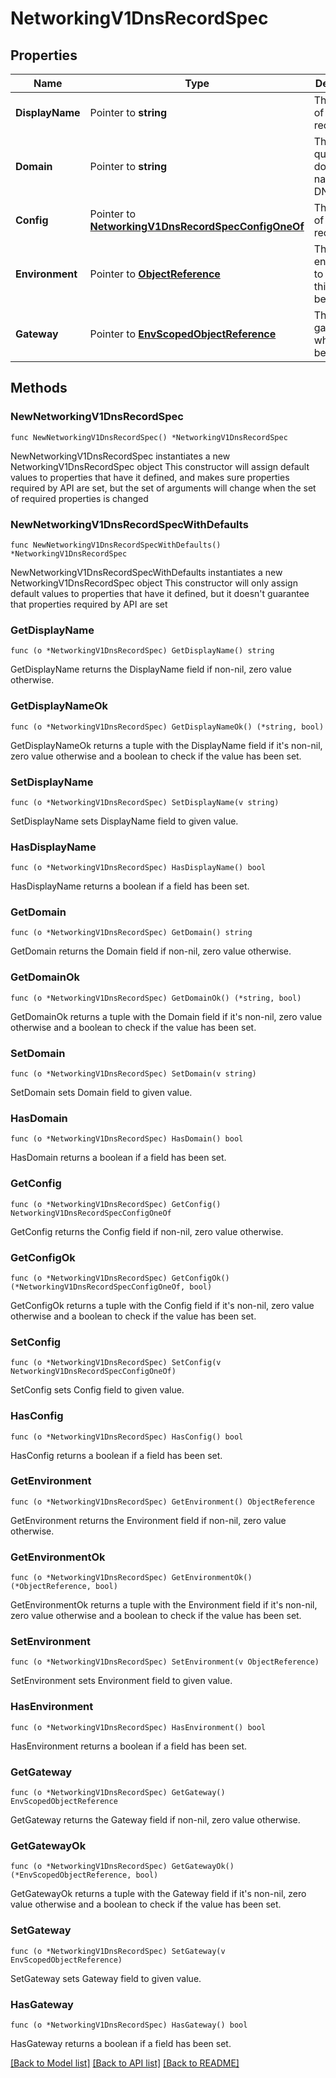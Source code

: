 # NetworkingV1DnsRecordSpec

## Properties

Name | Type | Description | Notes
------------ | ------------- | ------------- | -------------
**DisplayName** | Pointer to **string** | The name of the DNS record. | [optional] 
**Domain** | Pointer to **string** | The fully qualified domain name of the DNS record. | [optional] 
**Config** | Pointer to [**NetworkingV1DnsRecordSpecConfigOneOf**](NetworkingV1DnsRecordSpecConfigOneOf.md) | The config of the DNS record. | [optional] 
**Environment** | Pointer to [**ObjectReference**](ObjectReference.md) | The environment to which this belongs. | [optional] 
**Gateway** | Pointer to [**EnvScopedObjectReference**](EnvScopedObjectReference.md) | The gateway to which this belongs. | [optional] 

## Methods

### NewNetworkingV1DnsRecordSpec

`func NewNetworkingV1DnsRecordSpec() *NetworkingV1DnsRecordSpec`

NewNetworkingV1DnsRecordSpec instantiates a new NetworkingV1DnsRecordSpec object
This constructor will assign default values to properties that have it defined,
and makes sure properties required by API are set, but the set of arguments
will change when the set of required properties is changed

### NewNetworkingV1DnsRecordSpecWithDefaults

`func NewNetworkingV1DnsRecordSpecWithDefaults() *NetworkingV1DnsRecordSpec`

NewNetworkingV1DnsRecordSpecWithDefaults instantiates a new NetworkingV1DnsRecordSpec object
This constructor will only assign default values to properties that have it defined,
but it doesn't guarantee that properties required by API are set

### GetDisplayName

`func (o *NetworkingV1DnsRecordSpec) GetDisplayName() string`

GetDisplayName returns the DisplayName field if non-nil, zero value otherwise.

### GetDisplayNameOk

`func (o *NetworkingV1DnsRecordSpec) GetDisplayNameOk() (*string, bool)`

GetDisplayNameOk returns a tuple with the DisplayName field if it's non-nil, zero value otherwise
and a boolean to check if the value has been set.

### SetDisplayName

`func (o *NetworkingV1DnsRecordSpec) SetDisplayName(v string)`

SetDisplayName sets DisplayName field to given value.

### HasDisplayName

`func (o *NetworkingV1DnsRecordSpec) HasDisplayName() bool`

HasDisplayName returns a boolean if a field has been set.

### GetDomain

`func (o *NetworkingV1DnsRecordSpec) GetDomain() string`

GetDomain returns the Domain field if non-nil, zero value otherwise.

### GetDomainOk

`func (o *NetworkingV1DnsRecordSpec) GetDomainOk() (*string, bool)`

GetDomainOk returns a tuple with the Domain field if it's non-nil, zero value otherwise
and a boolean to check if the value has been set.

### SetDomain

`func (o *NetworkingV1DnsRecordSpec) SetDomain(v string)`

SetDomain sets Domain field to given value.

### HasDomain

`func (o *NetworkingV1DnsRecordSpec) HasDomain() bool`

HasDomain returns a boolean if a field has been set.

### GetConfig

`func (o *NetworkingV1DnsRecordSpec) GetConfig() NetworkingV1DnsRecordSpecConfigOneOf`

GetConfig returns the Config field if non-nil, zero value otherwise.

### GetConfigOk

`func (o *NetworkingV1DnsRecordSpec) GetConfigOk() (*NetworkingV1DnsRecordSpecConfigOneOf, bool)`

GetConfigOk returns a tuple with the Config field if it's non-nil, zero value otherwise
and a boolean to check if the value has been set.

### SetConfig

`func (o *NetworkingV1DnsRecordSpec) SetConfig(v NetworkingV1DnsRecordSpecConfigOneOf)`

SetConfig sets Config field to given value.

### HasConfig

`func (o *NetworkingV1DnsRecordSpec) HasConfig() bool`

HasConfig returns a boolean if a field has been set.

### GetEnvironment

`func (o *NetworkingV1DnsRecordSpec) GetEnvironment() ObjectReference`

GetEnvironment returns the Environment field if non-nil, zero value otherwise.

### GetEnvironmentOk

`func (o *NetworkingV1DnsRecordSpec) GetEnvironmentOk() (*ObjectReference, bool)`

GetEnvironmentOk returns a tuple with the Environment field if it's non-nil, zero value otherwise
and a boolean to check if the value has been set.

### SetEnvironment

`func (o *NetworkingV1DnsRecordSpec) SetEnvironment(v ObjectReference)`

SetEnvironment sets Environment field to given value.

### HasEnvironment

`func (o *NetworkingV1DnsRecordSpec) HasEnvironment() bool`

HasEnvironment returns a boolean if a field has been set.

### GetGateway

`func (o *NetworkingV1DnsRecordSpec) GetGateway() EnvScopedObjectReference`

GetGateway returns the Gateway field if non-nil, zero value otherwise.

### GetGatewayOk

`func (o *NetworkingV1DnsRecordSpec) GetGatewayOk() (*EnvScopedObjectReference, bool)`

GetGatewayOk returns a tuple with the Gateway field if it's non-nil, zero value otherwise
and a boolean to check if the value has been set.

### SetGateway

`func (o *NetworkingV1DnsRecordSpec) SetGateway(v EnvScopedObjectReference)`

SetGateway sets Gateway field to given value.

### HasGateway

`func (o *NetworkingV1DnsRecordSpec) HasGateway() bool`

HasGateway returns a boolean if a field has been set.


[[Back to Model list]](../README.md#documentation-for-models) [[Back to API list]](../README.md#documentation-for-api-endpoints) [[Back to README]](../README.md)


